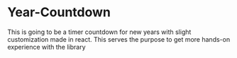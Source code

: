 # Year-Countdown
This is going to be a timer countdown for new years with slight customization made in react. This serves the purpose to get more hands-on experience with the library
